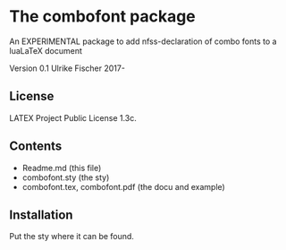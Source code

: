 # The combofont package

An EXPERIMENTAL package to add nfss-declaration of combo fonts to a luaLaTeX document

Version 0.1  Ulrike Fischer 2017-


## License

LATEX Project Public License 1.3c.

## Contents

- Readme.md (this file)
- combofont.sty (the sty)
- combofont.tex, combofont.pdf (the docu and example)


## Installation

Put the sty where it can be found.

